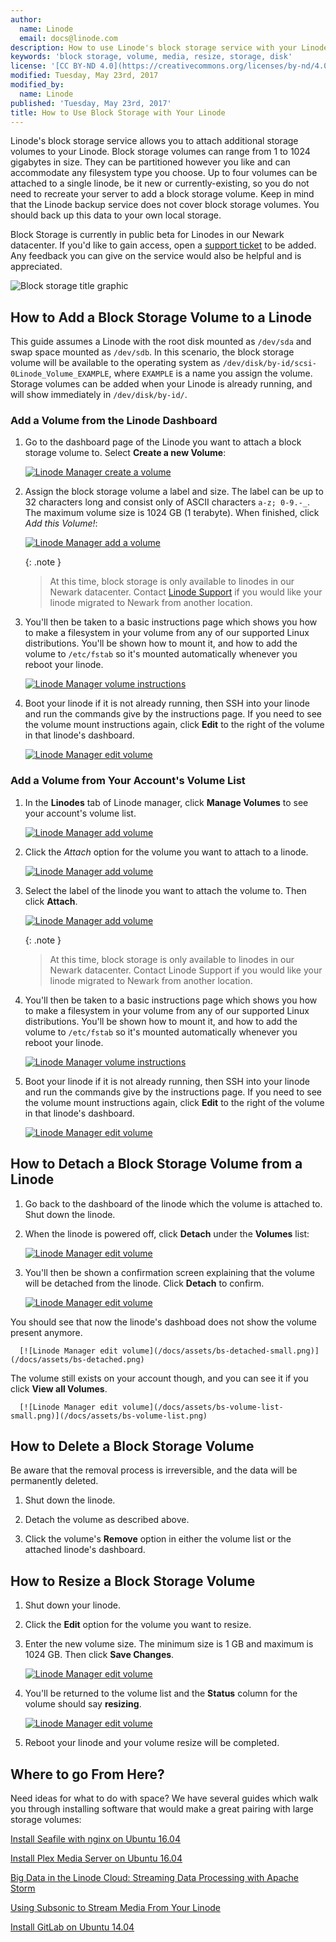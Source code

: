 ```yaml
---
author:
  name: Linode
  email: docs@linode.com
description: How to use Linode's block storage service with your Linode
keywords: 'block storage, volume, media, resize, storage, disk'
license: '[CC BY-ND 4.0](https://creativecommons.org/licenses/by-nd/4.0)'
modified: Tuesday, May 23rd, 2017
modified_by:
  name: Linode
published: 'Tuesday, May 23rd, 2017'
title: How to Use Block Storage with Your Linode
---
```


Linode's block storage service allows you to attach additional storage volumes to your Linode. Block storage volumes can range from 1 to 1024 gigabytes in size. They can be partitioned however you like and can accommodate any filesystem type you choose. Up to four volumes can be attached to a single linode, be it new or currently-existing, so you do not need to recreate your server to add a block storage volume. Keep in mind that the Linode backup service does not cover block storage volumes. You should back up this data to your own local storage.

Block Storage is currently in public beta for Linodes in our Newark datacenter. If you'd like to gain access, open a [support ticket](https://manager.linode.com/support/ticket/new?summary=Block%20Storage%20Beta) to be added. Any feedback you can give on the service would also be helpful and is appreciated.

![Block storage title graphic](/docs/assets/block-storage-title-graphic.png)

## How to Add a Block Storage Volume to a Linode

This guide assumes a Linode with the root disk mounted as `/dev/sda` and swap space mounted as `/dev/sdb`. In this scenario, the block storage volume will be available to the operating system as `/dev/disk/by-id/scsi-0Linode_Volume_EXAMPLE`, where `EXAMPLE` is a name you assign the volume. Storage volumes can be added when your Linode is already running, and will show immediately in `/dev/disk/by-id/`.

### Add a Volume from the Linode Dashboard

1.  Go to the dashboard page of the Linode you want to attach a block storage volume to. Select **Create a new Volume**:

    [![Linode Manager create a volume](/docs/assets/bs-manager-create-new-volume-small.png)](/docs/assets/bs-manager-create-new-volume.png)

2.  Assign the block storage volume a label and size. The label can be up to 32 characters long and consist only of ASCII characters `a-z; 0-9.-_`. The maximum volume size is 1024 GB (1 terabyte). When finished, click *Add this Volume!*:

    [![Linode Manager add a volume](/docs/assets/bs-add-a-volume-small.png)](/docs/assets/bs-add-a-volume.png)

    {: .note }
    >
    > At this time, block storage is only available to linodes in our Newark datacenter. Contact [Linode Support](https://manager.linode.com/support/ticket/new?summary=Block%20Storage%20Beta) if you would like your linode migrated to Newark from another location.

3.  You'll then be taken to a basic instructions page which shows you how to make a filesystem in your volume from any of our supported Linux distributions. You'll be shown how to mount it, and how to add the volume to `/etc/fstab` so it's mounted automatically whenever you reboot your linode.

    [![Linode Manager volume instructions](/docs/assets/bs-volume-instructions-small.png)](/docs/assets/bs-volume-instructions.png)

4.  Boot your linode if it is not already running, then SSH into your linode and run the commands give by the instructions page. If you need to see the volume mount instructions again, click **Edit** to the right of the volume in that linode's dashboard.

    [![Linode Manager edit volume](/docs/assets/bs-edit-small.png)](/docs/assets/bs-edit.png)


### Add a Volume from Your Account's Volume List

1.  In the **Linodes** tab of Linode manager, click **Manage Volumes** to see your account's volume list.

    [![Linode Manager add volume](/docs/assets/bs-mmanage-volumes-small.png)](/docs/assets/bs-mmanage-volumes.png)

2.  Click the *Attach* option for the volume you want to attach to a linode.

    [![Linode Manager add volume](/docs/assets/bs-volume-list-small.png)](/docs/assets/bs-volume-list.png)

3.  Select the label of the linode you want to attach the volume to. Then click **Attach**.

    [![Linode Manager add volume](/docs/assets/bs-volume-detaching-small.png)](/docs/assets/bs-volume-attach.png)

    {: .note }
     >
     > At this time, block storage is only available to linodes in our Newark datacenter. Contact Linode Support if you would like your linode migrated to Newark from another location.

4.  You'll then be taken to a basic instructions page which shows you how to make a filesystem in your volume from any of our supported Linux distributions. You'll be shown how to mount it, and how to add the volume to `/etc/fstab` so it's mounted automatically whenever you reboot your linode.

    [![Linode Manager volume instructions](/docs/assets/bs-volume-instructions-small.png)](/docs/assets/bs-volume-instructions.png)

5.  Boot your linode if it is not already running, then SSH into your linode and run the commands give by the instructions page. If you need to see the volume mount instructions again, click **Edit** to the right of the volume in that linode's dashboard.

    [![Linode Manager edit volume](/docs/assets/bs-edit-small.png)](/docs/assets/bs-edit.png)

## How to Detach a Block Storage Volume from a Linode

1.  Go back to the dashboard of the linode which the volume is attached to. Shut down the linode.

2.  When the linode is powered off, click **Detach** under the **Volumes** list:

    [![Linode Manager edit volume](/docs/assets/bs-detach-small.png)](/docs/assets/bs-detach.png)

3.  You'll then be shown a confirmation screen explaining that the volume will be detached from the linode. Click **Detach** to confirm.

    [![Linode Manager edit volume](/docs/assets/bs-detach-confirm-small.png)](/docs/assets/bs-detach-confirm.png)

  You should see that now the linode's dashboad does not show the volume present anymore.

      [![Linode Manager edit volume](/docs/assets/bs-detached-small.png)](/docs/assets/bs-detached.png)

  The volume still exists on your account though, and you can see it if you click **View all Volumes**.

      [![Linode Manager edit volume](/docs/assets/bs-volume-list-small.png)](/docs/assets/bs-volume-list.png)


## How to Delete a Block Storage Volume

Be aware that the removal process is irreversible, and the data will be permanently deleted.

1.  Shut down the linode.

2.  Detach the volume as described above.

3.  Click the volume's **Remove** option in either the volume list or the attached linode's dashboard.


## How to Resize a Block Storage Volume

1.  Shut down your linode.

2.  Click the **Edit** option for the volume you want to resize.

3.  Enter the new volume size. The minimum size is 1 GB and maximum is 1024 GB. Then click **Save Changes**.

      [![Linode Manager edit volume](/docs/assets/bs-resize-volume-small.png)](/docs/assets/bs-resize-volume.png)

4.  You'll be returned to the volume list and the **Status** column for the volume should say **resizing**.

      [![Linode Manager edit volume](/docs/assets/bs-volume-resizing-small.png)](/docs/assets/bs-volume-resizing-volume.png)

5.  Reboot your linode and your volume resize will be completed.


## Where to go From Here?

Need ideas for what to do with space? We have several guides which walk you through installing software that would make a great pairing with large storage volumes:

  [Install Seafile with nginx on Ubuntu 16.04](/docs/applications/cloud-storage/install-seafile-with-nginx-on-ubuntu-1604)

  [Install Plex Media Server on Ubuntu 16.04](/docs/applications/media-servers/install-plex-media-server-on-ubuntu-16-04)

  [Big Data in the Linode Cloud: Streaming Data Processing with Apache Storm](/docs/applications/big-data/big-data-in-the-linode-cloud-streaming-data-processing-with-apache-storm)

  [Using Subsonic to Stream Media From Your Linode](/docs/applications/media-servers/subsonic)
  
  [Install GitLab on Ubuntu 14.04](/docs/development/version-control/install-gitlab-on-ubuntu-14-04-trusty-tahr)